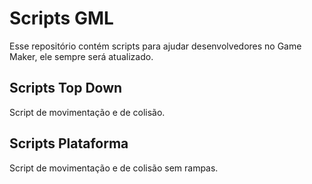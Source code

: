 # Scripts GML
Esse repositório contém scripts para ajudar desenvolvedores no Game Maker, ele sempre será atualizado.

## Scripts Top Down
Script de movimentação e de colisão.
## Scripts Plataforma
Script de movimentação e de colisão sem rampas.